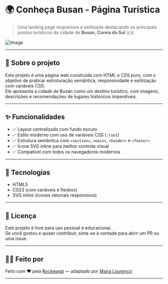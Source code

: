 # 🌍 Conheça Busan - Página Turística

> Uma landing page responsiva e estilizada destacando os principais pontos turísticos da cidade de **Busan, Coreia do Sul** 🇰🇷

![Image](https://github.com/user-attachments/assets/a6d3b61d-adc4-4804-954d-4723b223b622)

---

## 🧭 Sobre o projeto

Este projeto é uma página web construída com HTML e CSS puro, com o objetivo de praticar estruturação semântica, responsividade e estilização com variáveis CSS.  
Ele apresenta a cidade de Busan como um destino turístico, com imagens, descrições e recomendações de lugares históricos imperdíveis.

---

## ✨ Funcionalidades

- ✅ Layout centralizado com fundo escuro
- ✅ Estilo moderno com uso de variáveis CSS (`:root`)
- ✅ Estrutura semântica com `<section>`, `<main>`, `<header>` e `<footer>`
- ✅ Ícone SVG inline para melhor controle visual
- ✅ Compatível com todos os navegadores modernos

---

## 🚀 Tecnologias

- HTML5
- CSS3 (com variáveis e flexbox)
- SVG inline (ícones vetoriais responsivos)

---

## 📝 Licença

Este projeto é livre para uso pessoal e educacional.  
Se você gostou e quiser contribuir, sinta-se à vontade para abrir um PR ou uma issue.

---

## 🙋‍♂️ Feito por

Feito com ❤️ pela [Rockeseat](https://www.rocketseat.com.br) — adaptado por [Maíra Lourenço](https://github.com/MairaLourencoDEV)

---


